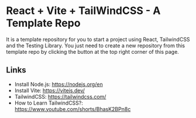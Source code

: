 # React + Vite + TailWindCSS - A Template Repo

It is a template repository for you to start a project using React, TailwindCSS and the Testing Library. You just need to create a new repository from this template repo by clicking the button at the top right corner of this page.

## Links

- Install Node.js: https://nodejs.org/en
- Install Vite: https://vitejs.dev/
- TailwindCSS: https://tailwindcss.com/
- How to Learn TailwindCSS?: https://www.youtube.com/shorts/BhasK2BPn8c
